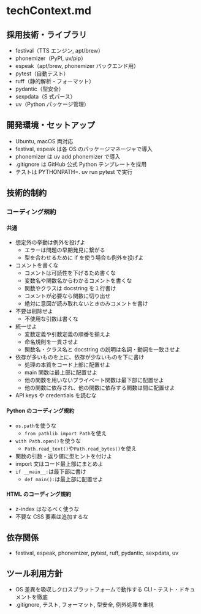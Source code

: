 # techContext.md

## 採用技術・ライブラリ

- festival（TTS エンジン, apt/brew）
- phonemizer（PyPI, uv/pip）
- espeak（apt/brew, phonemizer バックエンド用）
- pytest（自動テスト）
- ruff（静的解析・フォーマット）
- pydantic（型安全）
- sexpdata（S 式パース）
- uv（Python パッケージ管理）

## 開発環境・セットアップ

- Ubuntu, macOS 両対応
- festival, espeak は各 OS のパッケージマネージャで導入
- phonemizer は uv add phonemizer で導入
- .gitignore は GitHub 公式 Python テンプレートを採用
- テストは PYTHONPATH=. uv run pytest で実行

## 技術的制約

### コーディング規約

#### 共通

- 想定外の挙動は例外を投げよ
  - エラーは問題の早期発見に繋がる
  - 型を合わせるために if を使う場合も例外を投げよ
- コメントを書くな
  - コメントは可読性を下げるため書くな
  - 変数名や関数名からわかるコメントを書くな
  - 関数やクラスは docstring を１行書け
  - コメントが必要なら関数に切り出せ
  - 絶対に意図が読み取れないときのみコメントを書け
- 不要は削除せよ
  - 不使用な引数は書くな
- 統一せよ
  - 変数定義や引数定義の順番を揃えよ
  - 命名規則を一貫させよ
  - 関数名・クラス名と docstring の説明は名詞・動詞を一致させよ
- 依存が多いものを上に、依存が少ないものを下に書け
  - 処理の本質をコード上部に配置せよ
  - main 関数は最上部に配置せよ
  - 他の関数を用いないプライベート関数は最下部に配置せよ
  - 他の関数に依存され、他の関数に依存する関数は間に配置せよ
- API keys や credentials を読むな

#### Python のコーディング規約

- `os.path`を使うな
  - `from pathlib import Path`を使え
- `with Path.open()`を使うな
  - `Path.read_text()`や`Path.read_bytes()`を使え
- 関数の引数・返り値に型ヒントを付けよ
- import 文はコード最上部にまとめよ
- `if __main__:`は最下部に書け
  - `def main():`は最上部に配置せよ

#### HTML のコーディング規約

- z-index はなるべく使うな
- 不要な CSS 要素は追加するな

## 依存関係

- festival, espeak, phonemizer, pytest, ruff, pydantic, sexpdata, uv

## ツール利用方針

- OS 差異を吸収しクロスプラットフォームで動作する CLI・テスト・ドキュメントを徹底
- .gitignore, テスト, フォーマット, 型安全, 例外処理を重視
